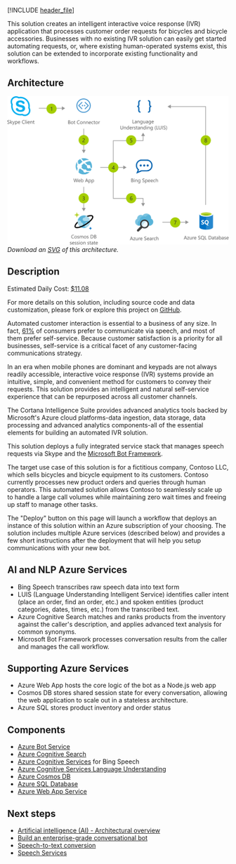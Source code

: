 [!INCLUDE [header_file](../../../includes/sol-idea-header.md)]

This solution creates an intelligent interactive voice response (IVR) application that processes customer order requests for bicycles and bicycle accessories. Businesses with no existing IVR solution can easily get started automating requests, or, where existing human-operated systems exist, this solution can be extended to incorporate existing functionality and workflows.

## Architecture

![Architecture diagram](../media/interactive-voice-response-bot.png)
*Download an [SVG](../media/interactive-voice-response-bot.svg) of this architecture.*

## Description

Estimated Daily Cost: [$11.08](https://azure.github.io/Azure-CloudIntelligence-SolutionAuthoringWorkspace/solution-prices)

For more details on this solution, including source code and data customization, please fork or explore this project on [GitHub](https://github.com/ujjwalmsft/cortana-intelligence-call-center-solution).

Automated customer interaction is essential to a business of any size. In fact, [61%](https://www.talkdesk.com/blog/10-customer-services-statistics-for-call-center-supervisors) of consumers prefer to communicate via speech, and most of them prefer self-service. Because customer satisfaction is a priority for all businesses, self-service is a critical facet of any customer-facing communications strategy.

In an era when mobile phones are dominant and keypads are not always readily accessible, interactive voice response (IVR) systems provide an intuitive, simple, and convenient method for customers to convey their requests. This solution provides an intelligent and natural self-service experience that can be repurposed across all customer channels.

The Cortana Intelligence Suite provides advanced analytics tools backed by Microsoft's Azure cloud platforms-data ingestion, data storage, data processing and advanced analytics components-all of the essential elements for building an automated IVR solution.

This solution deploys a fully integrated service stack that manages speech requests via Skype and the [Microsoft Bot Framework](https://dev.botframework.com).

The target use case of this solution is for a fictitious company, Contoso LLC, which sells bicycles and bicycle equipment to its customers. Contoso currently processes new product orders and queries through human operators. This automated solution allows Contoso to seamlessly scale up to handle a large call volumes while maintaining zero wait times and freeing up staff to manage other tasks.

The "Deploy" button on this page will launch a workflow that deploys an instance of this solution within an Azure subscription of your choosing. The solution includes multiple Azure services (described below) and provides a few short instructions after the deployment that will help you setup communications with your new bot.

## AI and NLP Azure Services

* Bing Speech transcribes raw speech data into text form
* LUIS (Language Understanding Intelligent Service) identifies caller intent (place an order, find an order, etc.) and spoken entities (product categories, dates, times, etc.) from the transcribed text.
* Azure Cognitive Search matches and ranks products from the inventory against the caller's description, and applies advanced text analysis for common synonyms.
* Microsoft Bot Framework processes conversation results from the caller and manages the call workflow.

## Supporting Azure Services

* Azure Web App hosts the core logic of the bot as a Node.js web app
* Cosmos DB stores shared session state for every conversation, allowing the web application to scale out in a stateless architecture.
* Azure SQL stores product inventory and order status

## Components

* [Azure Bot Service](https://azure.microsoft.com/services/bot-services/)
* [Azure Cognitive Search](/azure/search/)
* [Azure Cognitive Services](https://azure.microsoft.com/services/cognitive-services/) for Bing Speech
* [Azure Cognitive Services Language Understanding](https://azure.microsoft.com/services/cognitive-services/language-understanding-intelligent-service/)
* [Azure Cosmos DB](/azure/cosmos-db/)
* [Azure SQL Database](https://azure.microsoft.com/services/sql-database/)
* [Azure Web App Service](https://azure.microsoft.com/services/app-service/web/)

## Next steps

* [Artificial intelligence (AI) - Architectural overview](../../data-guide/big-data/ai-overview.md)
* [Build an enterprise-grade conversational bot](../../reference-architectures/ai/conversational-bot.yml)
* [Speech-to-text conversion](../../reference-architectures/ai/speech-ai-ingestion.yml)
* [Speech Services](./speech-services.yml)